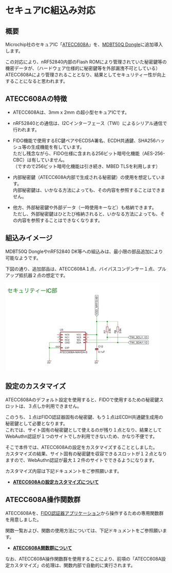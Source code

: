 # セキュアIC組込み対応

## 概要
Microchip社のセキュアIC「[ATECC608A](https://www.mouser.jp/ProductDetail/Microchip-Technology/ATECC608A-MAHDA-T?qs=sGAEpiMZZMve4%2FbfQkoj%252BNx3hPbDs5d66otQ2I4K6nk%3D)」を、[MDBT50Q Dongle](../FIDO2Device/MDBT50Q_Dongle/README.md)に追加導入します。

この対応により、nRF52840内部のFlash ROMにより管理されていた秘密鍵等の機密データが、（ハードウェア仕様的に秘密鍵等を外部漏洩不可としている）ATECC608Aにより管理されることとなり、結果としてセキュリティー性が向上することになると思われます。<br>

## ATECC608Aの特徴

- ATECC608Aは、3mm x 2mm の超小型セキュアICです。

- nRF52840との通信は、I2Cインターフェース（TWI）によるシリアル通信で行われます。

- FIDO機能で使用するEC鍵ペアやECDSA署名、ECDH共通鍵、SHA256ハッシュ等の生成機能を有しています。<br>
ただし残念ながら、FIDO仕様に含まれる256ビット暗号化機能（AES-256-CBC）は有していません。<br>
（ですので256ビット暗号化機能は引き続き、MBED TLSを利用します）

- 内部秘密鍵（ATECC608A内部で生成される秘密鍵）の使用を想定しています。<br>
内部秘密鍵は、いかなる方法によっても、その内容を参照することはできません。

- 他方、外部秘密鍵や外部データ（一時使用キーなど）も格納できます。<br>
ただし、外部秘密鍵はひとたび格納されると、いかなる方法によっても、その内容を参照することはできなくなります。

## 組込みイメージ

MDBT50Q DongleやnRF52840 DK等への組込みは、最小限の部品追加により可能なようです。

下図の通り、追加部品は、ATECC608A１点、バイパスコンデンサー１点、プルアップ抵抗器２点の想定です。

<img src="assets/0021.png" width="480">

## 設定のカスタマイズ

ATECC608Aのデフォルト設定を使用すると、FIDOで使用するための秘密鍵スロットは、３点しか利用できません。

このうち、１点はFIDO認証器固有の秘密鍵、もう１点はECDH共通鍵生成用の秘密鍵として必要となります。<br>
これでは、サイト固有の秘密鍵として使えるのが残り１点となり、結果としてWebAuthn認証が１つのサイトでしか利用できないため、かなり不便です。

そこで本件では、ATECC608Aの設定をカスタマイズすることとしました。<br>
カスタマイズの結果、サイト固有の秘密鍵を収容できるスロットが１２点となりますので、WebAuthn認証が最大１２件のサイトでできるようになります。

カスタマイズ内容は下記ドキュメントをご参照願います。
- <b>[ATECC608Aの設定カスタマイズについて](../Research/CRYPTOAUTH/CRYPTOAUTHCONF.md)</b>

## ATECC608A操作関数群

ATECC608Aを、[FIDO認証器アプリケーション](../nRF5_SDK_v15.3.0)から操作するための専用関数群を用意しました。

関数一覧および、関数の使用方法については、下記ドキュメントをご参照願います。
- <b>[ATECC608A関数群について](../Research/CRYPTOAUTH/CRYPTOAUTHFUNC.md)</b>

なお、ATECC608A操作関数群を使用することにより、前項の「ATECC608A設定カスタマイズ」の処理は、関数内部で自動的に実行されます。
